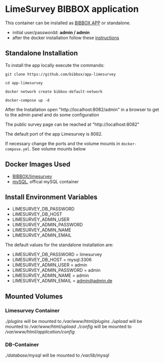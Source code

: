 # LimeSurvey BIBBOX application

This container can be installed as [BIBBOX APP](http://silicolabv4.bibbox.org/applications "BIBBOX App Store") or standalone. 
* initial user/passwordd: **admin / admin**
* after the docker installation follow these [instructions](https://github.com/bibbox/app-limesurvey/blob/master/INSTALL-APP.md)

## Standalone Installation 

To install the app locally execute the commands:

`git clone https://github.com/bibbox/app-limesurvey`

`cd app-limesurvey`

`docker network create bibbox-default-network`

`docker-compose up -d`

After the Installation open "http://localhost:8082/admin" in a browser to get to the admin panel and do some configuration

The public survey page can be reached at "http://localhost:8082"

The default port of the app Limesurvey is 8082.

If necessary change the ports and the volume mounts in `docker-compose.yml`. See volume mounts below

## Docker Images Used
 * [BIBBOX/limesurvey](https://hub.docker.com/r/bibbox/limesurvey) 
 * [mySQL](https://hub.docker.com/_/mysql/), offical mySQL container
 
## Install Environment Variables

 * LIMESURVEY_DB_PASSWORD
 * LIMESURVEY_DB_HOST
 * LIMESURVEY_ADMIN_USER
 * LIMESURVEY_ADMIN_PASSWORD
 * LIMESURVEY_ADMIN_NAME
 * LIMESURVEY_ADMIN_EMAIL
 
 The default values for the standalone installation are:
 * LIMESURVEY_DB_PASSWORD = limesurvey
 * LIMESURVEY_DB_HOST = mysql:3306
 * LIMESURVEY_ADMIN_USER = admin
 * LIMESURVEY_ADMIN_PASSWORD = admin 
 * LIMESURVEY_ADMIN_NAME = admin 
 * LIMESURVEY_ADMIN_EMAIL = admin@admin.de

## Mounted Volumes

### Limesurvey Container
 _./plugins_ will be mounted to _/var/www/html/plugins_
 _./upload_ will be mounted to _/var/www/html/upload_
 _./config_ will be mounted to _/var/www/html/application/config_
 ### DB-Container
 _./database/mysql_ will be mounted to _/var/lib/mysql_
